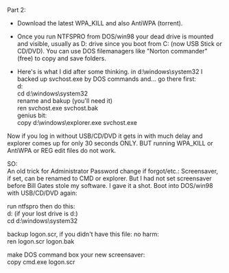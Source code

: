 Part 2:  
  
- Download the latest WPA\_KILL and also AntiWPA (torrent).  
  
- Once you run NTFSPRO from DOS/win98 your dead drive is mounted and visible, usually as D: drive since you boot from C: (now USB Stick or CD/DVD). You can use DOS filemanagers like "Norton commander" (free) to copy and save folders.  
  
- Here's is what I did after some thinking. in d:\windows\system32 I backed up svchost.exe by DOS commands and... go there first:  
d:  
cd d:\windows\system32  
rename and bakup (you'll need it)  
ren svchost.exe svchost.bak  
genius bit:  
copy d:\windows\explorer.exe svchost.exe  
  
Now if you log in without USB/CD/DVD it gets in with much delay and explorer comes up for only 30 seconds ONLY. BUT running WPA\_KILL or AntiWPA or REG edit files do not work.  
  
SO:  
An old trick for Administrator Password change if forgot/etc.: Screensaver, if set, can be renamed to CMD or explorer. But I had not set screensaver before Bill Gates stole my software. I gave it a shot. Boot into DOS/win98 with USB/CD/DVD again:  
  
run ntfspro then do this:  
d: (if your lost drive is d:)  
cd d:\windows\system32  
  
backup logon.scr, if you didn't have this file: no harm:  
ren logon.scr logon.bak  
  
make DOS command box your new screensaver:  
copy cmd.exe logon.scr